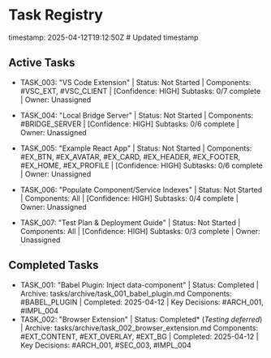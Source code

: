 # Task Registry
timestamp: 2025-04-12T19:12:50Z # Updated timestamp

## Active Tasks

- TASK_003: "VS Code Extension" | Status: Not Started | Components: #VSC_EXT, #VSC_CLIENT | [Confidence: HIGH]
  Subtasks: 0/7 complete | Owner: Unassigned

- TASK_004: "Local Bridge Server" | Status: Not Started | Components: #BRIDGE_SERVER | [Confidence: HIGH]
  Subtasks: 0/6 complete | Owner: Unassigned

- TASK_005: "Example React App" | Status: Not Started | Components: #EX_BTN, #EX_AVATAR, #EX_CARD, #EX_HEADER, #EX_FOOTER, #EX_HOME, #EX_PROFILE | [Confidence: HIGH]
  Subtasks: 0/6 complete | Owner: Unassigned

- TASK_006: "Populate Component/Service Indexes" | Status: Not Started | Components: All | [Confidence: HIGH]
  Subtasks: 0/4 complete | Owner: Unassigned

- TASK_007: "Test Plan & Deployment Guide" | Status: Not Started | Components: All | [Confidence: HIGH]
  Subtasks: 0/3 complete | Owner: Unassigned

## Completed Tasks
- TASK_001: "Babel Plugin: Inject data-component" | Status: Completed | Archive: tasks/archive/task_001_babel_plugin.md
  Components: #BABEL_PLUGIN | Completed: 2025-04-12 | Key Decisions: #ARCH_001, #IMPL_004
- TASK_002: "Browser Extension" | Status: Completed* (*Testing deferred*) | Archive: tasks/archive/task_002_browser_extension.md
  Components: #EXT_CONTENT, #EXT_OVERLAY, #EXT_BG | Completed: 2025-04-12 | Key Decisions: #ARCH_001, #SEC_003, #IMPL_004
<!-- List completed tasks here as the project progresses -->
